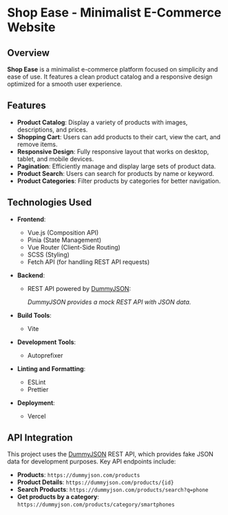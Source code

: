 # Shop Ease - Minimalist E-Commerce Website

## Overview

**Shop Ease** is a minimalist e-commerce platform focused on simplicity and ease of use. It features a clean product catalog and a responsive design optimized for a smooth user experience.

## Features

- **Product Catalog**: Display a variety of products with images, descriptions, and prices.
- **Shopping Cart**: Users can add products to their cart, view the cart, and remove items.
- **Responsive Design**: Fully responsive layout that works on desktop, tablet, and mobile devices.
- **Pagination**: Efficiently manage and display large sets of product data.
- **Product Search**: Users can search for products by name or keyword.
- **Product Categories**: Filter products by categories for better navigation.

## Technologies Used

- **Frontend**:
  - Vue.js (Composition API)
  - Pinia (State Management)
  - Vue Router (Client-Side Routing)
  - SCSS (Styling)
  - Fetch API (for handling REST API requests)

- **Backend**:
  - REST API powered by [DummyJSON](https://dummyjson.com/):
  
    _DummyJSON provides a mock REST API with JSON data._

- **Build Tools**:
  - Vite

- **Development Tools**:
  - Autoprefixer

- **Linting and Formatting**:
  - ESLint
  - Prettier

- **Deployment**:
  - Vercel

## API Integration
This project uses the [DummyJSON](https://dummyjson.com) REST API, which provides fake JSON data for development purposes. Key API endpoints include:

- **Products**: `https://dummyjson.com/products`
- **Product Details**: `https://dummyjson.com/products/{id}`
- **Search Products**: `https://dummyjson.com/products/search?q=phone`
- **Get products by a category**: `https://dummyjson.com/products/category/smartphones`